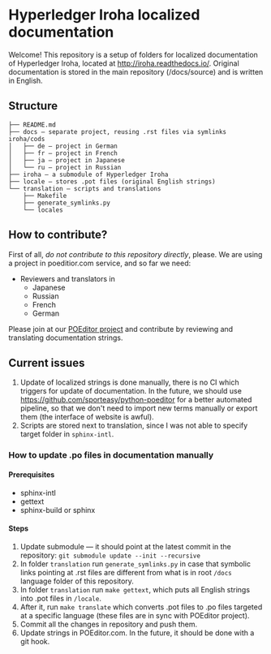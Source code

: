 # Hyperledger Iroha localized documentation

Welcome! This repository is a setup of folders for localized documentation of Hyperledger Iroha, located at http://iroha.readthedocs.io/. Original documentation is stored in the main repository (/docs/source) and is written in English. 

## Structure
```
├── README.md
├── docs — separate project, reusing .rst files via symlinks iroha/cods
│   ├── de — project in German 
│   ├── fr — project in French
│   ├── ja — project in Japanese
│   └── ru — project in Russian
├── iroha — a submodule of Hyperledger Iroha
├── locale — stores .pot files (original English strings)
└── translation — scripts and translations
    ├── Makefile
    ├── generate_symlinks.py
    └── locales
```    

## How to contribute?

First of all, *do not contribute to this repository directly*, please. We are using a project in poeditior.com service, and so far we need:

- Reviewers and translators in
    * Japanese
    * Russian
    * French
    * German
    
Please join at our [POEditor project](https://poeditor.com/join/project/SFpZw7o33o) and contribute by reviewing and translating documentation strings.
    
## Current issues

1. Update of localized strings is done manually, there is no CI which triggers for update of documentation. In the future, we should use https://github.com/sporteasy/python-poeditor for a better automated pipeline, so that we don't need to import new terms manually or export them (the interface of website is awful).
2. Scripts are stored next to translation, since I was not able to specify target folder in `sphinx-intl`. 

### How to update .po files in documentation manually 

#### Prerequisites

- sphinx-intl
- gettext
- sphinx-build or sphinx

#### Steps

1. Update submodule — it should point at the latest commit in the repository: `git submodule update --init --recursive` 
2. In folder `translation` run `generate_symlinks.py` in case that symbolic links pointing at .rst files are different from what is in root `/docs` language folder of this repository.
3. In folder `translation` run `make gettext`, which puts all English strings into .pot files in `/locale`.
4. After it, run `make translate` which converts .pot files to .po files targeted at a specific language (these files are in sync with POEditor project).
5. Commit all the changes in repository and push them.
6. Update strings in POEditor.com. In the future, it should be done with a git hook.
